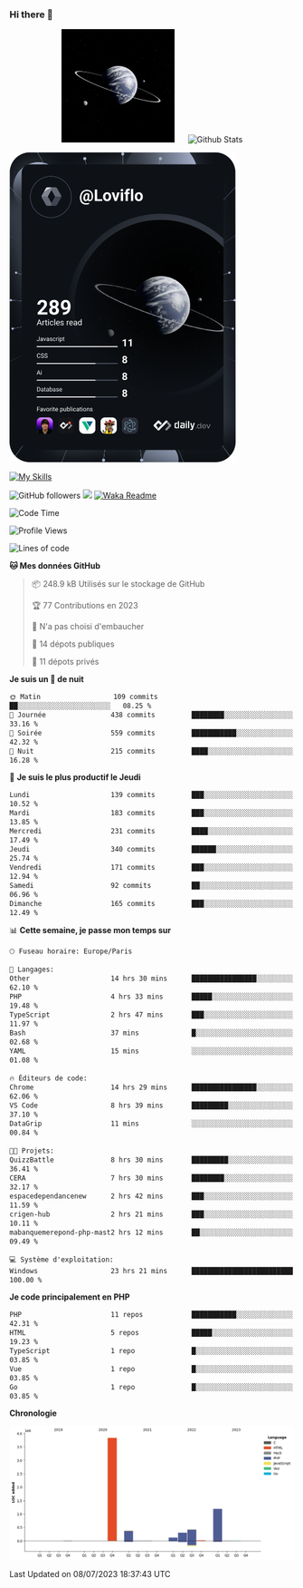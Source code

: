 ### Hi there 👋

<p align="center">
  <img src="https://github.com/Loviflo/Loviflo/blob/main/img/portrait.jpg" alt="Loviflo" height="200" style="margin-right: 20px"/>
  <img src="https://github-readme-stats.vercel.app/api?username=Loviflo&show_icons=true&theme=graywhite" alt="Github Stats" />
</p>

<a href="https://app.daily.dev/loviflo"><img src="https://github.com/loviflo/loviflo/blob/main/devcard.svg" width="400" alt="Loviflo's Dev Card"/></a>


[![My Skills](https://skillicons.dev/icons?i=php,laravel,symfony,mysql,js,ts,html,css,sass,angular,docker,webpack,vscode,figma,git,github,gitlab)](https://skillicons.dev)


![GitHub followers](https://img.shields.io/github/followers/Loviflo?label=Follow&style=social)
![](https://visitor-badge.glitch.me/badge?page_id=Loviflo.Loviflo)
[![Waka Readme](https://github.com/Loviflo/Loviflo/actions/workflows/update-stats.yml/badge.svg)](https://github.com/Loviflo/Loviflo/actions/workflows/update-stats.yml)

<!--START_SECTION:waka-->
![Code Time](http://img.shields.io/badge/Code%20Time-1%2C309%20hrs%2013%20mins-blue)

![Profile Views](http://img.shields.io/badge/Vues%20du%20profil-0-blue)

![Lines of code](https://img.shields.io/badge/Depuis%20Hello%20World%2C%20j%27ai%20%C3%A9crit-6.3%20million%20Lignes%20de%20code-blue)

**🐱 Mes données GitHub** 

> 📦 248.9 kB Utilisés sur le stockage de GitHub 
 > 
> 🏆 77 Contributions en 2023
 > 
> 🚫 N'a pas choisi d'embaucher
 > 
> 📜 14 dépots publiques 
 > 
> 🔑 11 dépots privés 
 > 
**Je suis un 🦉 de nuit** 

```text
🌞 Matin                  109 commits         ██░░░░░░░░░░░░░░░░░░░░░░░   08.25 % 
🌆 Journée                438 commits         ████████░░░░░░░░░░░░░░░░░   33.16 % 
🌃 Soirée                 559 commits         ███████████░░░░░░░░░░░░░░   42.32 % 
🌙 Nuit                   215 commits         ████░░░░░░░░░░░░░░░░░░░░░   16.28 % 
```
📅 **Je suis le plus productif le Jeudi** 

```text
Lundi                    139 commits         ███░░░░░░░░░░░░░░░░░░░░░░   10.52 % 
Mardi                    183 commits         ███░░░░░░░░░░░░░░░░░░░░░░   13.85 % 
Mercredi                 231 commits         ████░░░░░░░░░░░░░░░░░░░░░   17.49 % 
Jeudi                    340 commits         ██████░░░░░░░░░░░░░░░░░░░   25.74 % 
Vendredi                 171 commits         ███░░░░░░░░░░░░░░░░░░░░░░   12.94 % 
Samedi                   92 commits          ██░░░░░░░░░░░░░░░░░░░░░░░   06.96 % 
Dimanche                 165 commits         ███░░░░░░░░░░░░░░░░░░░░░░   12.49 % 
```


📊 **Cette semaine, je passe mon temps sur** 

```text
🕑︎ Fuseau horaire: Europe/Paris

💬 Langages: 
Other                    14 hrs 30 mins      ████████████████░░░░░░░░░   62.10 % 
PHP                      4 hrs 33 mins       █████░░░░░░░░░░░░░░░░░░░░   19.48 % 
TypeScript               2 hrs 47 mins       ███░░░░░░░░░░░░░░░░░░░░░░   11.97 % 
Bash                     37 mins             █░░░░░░░░░░░░░░░░░░░░░░░░   02.68 % 
YAML                     15 mins             ░░░░░░░░░░░░░░░░░░░░░░░░░   01.08 % 

🔥 Éditeurs de code: 
Chrome                   14 hrs 29 mins      ████████████████░░░░░░░░░   62.06 % 
VS Code                  8 hrs 39 mins       █████████░░░░░░░░░░░░░░░░   37.10 % 
DataGrip                 11 mins             ░░░░░░░░░░░░░░░░░░░░░░░░░   00.84 % 

🐱‍💻 Projets: 
QuizzBattle              8 hrs 30 mins       █████████░░░░░░░░░░░░░░░░   36.41 % 
CERA                     7 hrs 30 mins       ████████░░░░░░░░░░░░░░░░░   32.17 % 
espacedependancenew      2 hrs 42 mins       ███░░░░░░░░░░░░░░░░░░░░░░   11.59 % 
crigen-hub               2 hrs 21 mins       ███░░░░░░░░░░░░░░░░░░░░░░   10.11 % 
mabanquemerepond-php-mast2 hrs 12 mins       ██░░░░░░░░░░░░░░░░░░░░░░░   09.49 % 

💻 Système d'exploitation: 
Windows                  23 hrs 21 mins      █████████████████████████   100.00 % 
```

**Je code principalement en PHP** 

```text
PHP                      11 repos            ███████████░░░░░░░░░░░░░░   42.31 % 
HTML                     5 repos             █████░░░░░░░░░░░░░░░░░░░░   19.23 % 
TypeScript               1 repo              █░░░░░░░░░░░░░░░░░░░░░░░░   03.85 % 
Vue                      1 repo              █░░░░░░░░░░░░░░░░░░░░░░░░   03.85 % 
Go                       1 repo              █░░░░░░░░░░░░░░░░░░░░░░░░   03.85 % 
```



**Chronologie**

![Lines of Code chart](https://raw.githubusercontent.com/Loviflo/Loviflo/main/assets/bar_graph.png)


 Last Updated on 08/07/2023 18:37:43 UTC
<!--END_SECTION:waka-->
